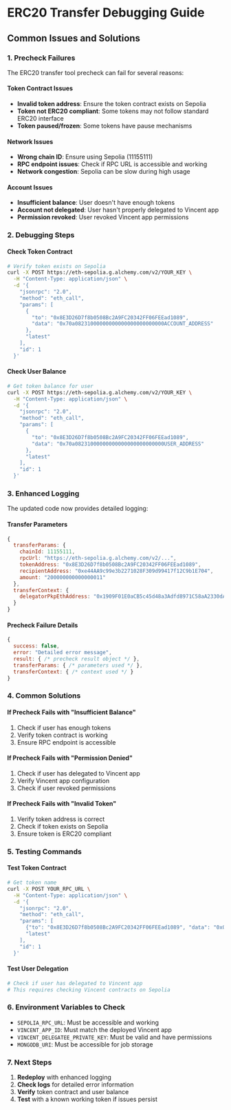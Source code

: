 # ERC20 Transfer Debugging Guide

## Common Issues and Solutions

### 1. Precheck Failures

The ERC20 transfer tool precheck can fail for several reasons:

#### **Token Contract Issues**

- **Invalid token address**: Ensure the token contract exists on Sepolia
- **Token not ERC20 compliant**: Some tokens may not follow standard ERC20 interface
- **Token paused/frozen**: Some tokens have pause mechanisms

#### **Network Issues**

- **Wrong chain ID**: Ensure using Sepolia (11155111)
- **RPC endpoint issues**: Check if RPC URL is accessible and working
- **Network congestion**: Sepolia can be slow during high usage

#### **Account Issues**

- **Insufficient balance**: User doesn't have enough tokens
- **Account not delegated**: User hasn't properly delegated to Vincent app
- **Permission revoked**: User revoked Vincent app permissions

### 2. Debugging Steps

#### **Check Token Contract**

```bash
# Verify token exists on Sepolia
curl -X POST https://eth-sepolia.g.alchemy.com/v2/YOUR_KEY \
  -H "Content-Type: application/json" \
  -d '{
    "jsonrpc": "2.0",
    "method": "eth_call",
    "params": [
      {
        "to": "0x8E3D26D7f8b0508Bc2A9FC20342FF06FEEad1089",
        "data": "0x70a08231000000000000000000000000ACCOUNT_ADDRESS"
      },
      "latest"
    ],
    "id": 1
  }'
```

#### **Check User Balance**

```bash
# Get token balance for user
curl -X POST https://eth-sepolia.g.alchemy.com/v2/YOUR_KEY \
  -H "Content-Type: application/json" \
  -d '{
    "jsonrpc": "2.0",
    "method": "eth_call",
    "params": [
      {
        "to": "0x8E3D26D7f8b0508Bc2A9FC20342FF06FEEad1089",
        "data": "0x70a08231000000000000000000000000USER_ADDRESS"
      },
      "latest"
    ],
    "id": 1
  }'
```

### 3. Enhanced Logging

The updated code now provides detailed logging:

#### **Transfer Parameters**

```javascript
{
  transferParams: {
    chainId: 11155111,
    rpcUrl: "https://eth-sepolia.g.alchemy.com/v2/...",
    tokenAddress: "0x8E3D26D7f8b0508Bc2A9FC20342FF06FEEad1089",
    recipientAddress: "0xe44AA9c99e3b2271028F309d99417f12C9b1E704",
    amount: "200000000000000011"
  },
  transferContext: {
    delegatorPkpEthAddress: "0x1909F01E0aCB5c45d48a3Adfd8971C58aA2330dA"
  }
}
```

#### **Precheck Failure Details**

```javascript
{
  success: false,
  error: "Detailed error message",
  result: { /* precheck result object */ },
  transferParams: { /* parameters used */ },
  transferContext: { /* context used */ }
}
```

### 4. Common Solutions

#### **If Precheck Fails with "Insufficient Balance"**

1. Check if user has enough tokens
2. Verify token contract is working
3. Ensure RPC endpoint is accessible

#### **If Precheck Fails with "Permission Denied"**

1. Check if user has delegated to Vincent app
2. Verify Vincent app configuration
3. Check if user revoked permissions

#### **If Precheck Fails with "Invalid Token"**

1. Verify token address is correct
2. Check if token exists on Sepolia
3. Ensure token is ERC20 compliant

### 5. Testing Commands

#### **Test Token Contract**

```bash
# Get token name
curl -X POST YOUR_RPC_URL \
  -H "Content-Type: application/json" \
  -d '{
    "jsonrpc": "2.0",
    "method": "eth_call",
    "params": [
      {"to": "0x8E3D26D7f8b0508Bc2A9FC20342FF06FEEad1089", "data": "0x06fdde03"},
      "latest"
    ],
    "id": 1
  }'
```

#### **Test User Delegation**

```bash
# Check if user has delegated to Vincent app
# This requires checking Vincent contracts on Sepolia
```

### 6. Environment Variables to Check

- `SEPOLIA_RPC_URL`: Must be accessible and working
- `VINCENT_APP_ID`: Must match the deployed Vincent app
- `VINCENT_DELEGATEE_PRIVATE_KEY`: Must be valid and have permissions
- `MONGODB_URI`: Must be accessible for job storage

### 7. Next Steps

1. **Redeploy** with enhanced logging
2. **Check logs** for detailed error information
3. **Verify** token contract and user balance
4. **Test** with a known working token if issues persist
